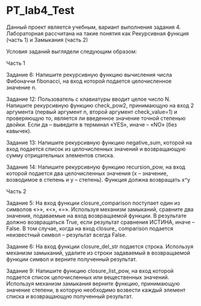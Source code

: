 # PT_lab4_Test

Данный проект является учебным, вариант выполнения задания 4. Лабораторная рассчитана на такие понятия как Рекурсивная функция (часть 1) и Замыкания (часть 2)

Условия заданий выглядели следующим образом: 

Часть 1

Задание 6:
Напишите рекурсивную функцию вычисления числа Фибоначчи
fibonacci, на вход которой подается целочисленное значение n.

Задание 12:
Пользователь с клавиатуры вводит целое число N. Напишите
рекурсивную функцию check_pow2, принимающую на вход 2 аргумента
(первый аргумент n, второй аргумент check_value=1) и проверяющую то,
является ли введенное значение точной степенью двойки. Если да –
выведите в терминал «YES», иначе – «NO» (без кавычек).

Задание 13:
Напишите рекурсивную функцию negative_sum, которой на вход
подается список из целочисленных значений и возвращающую сумму
отрицательных элементов списка.

Задание 14:
Напишите рекурсивную функцию recursion_pow, на вход которой
подается два целочисленных значения (х – значение, возводимое в
степень и у – степень). Функция должна возвращать x^y

Часть 2

Задание 5:
На вход функции closure_comparison поступает один из символов «>»,
«<», «=». Используя механизм замыканий, сравните два значения,
подаваемые на вход возвращаемой функции. В результате должно
возвращаться True, если результат сравнения ИСТИНА, иначе – False. В
том случае, когда на вход closure_ comparison подается неизвестный
символ – результат всегда False.

Задание 6:
На вход функции closure_del_str подается строка. Используя механизм
замыканий, удалите из строки задаваемый в возвращаемой функции
символ и верните полученный результат.

Задание 9:
Напишите функцию closure_list_pow, на вход которой подается список
целочисленных или вещественных значений. Используя механизм
замыкания верните функцию, принимающую значение степени, в
которую необходимо возвести каждый элемент списка и возвращающую
полученный результат.
